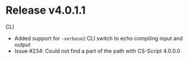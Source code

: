 # Release v4.0.1.1

CLI
 - Added support for `-verbose2` CLI switch to echo compiling input and output
 - Issue #234: Could not find a part of the path with CS-Script 4.0.0.0
